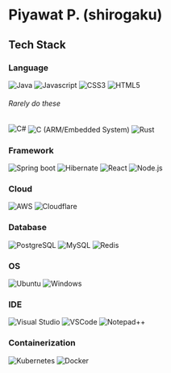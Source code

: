 # Piyawat P. (shirogaku)

## Tech Stack
### Language
<img src="https://img.shields.io/badge/Java-ED8B00?style=for-the-badge&logo=java&logoColor=white" alt="Java" /> <img src="https://img.shields.io/badge/JavaScript-323330?style=for-the-badge&logo=javascript&logoColor=F7DF1E" alt="Javascript" /> <img src="https://img.shields.io/badge/CSS3-1572B6?style=for-the-badge&logo=css3&logoColor=white" alt="CSS3" /> <img src="https://img.shields.io/badge/HTML5-E34F26?style=for-the-badge&logo=html5&logoColor=white" alt="HTML5" />

###### Rarely do these
<img src="https://img.shields.io/badge/C%23-239120?style=for-the-badge&logo=c-sharp&logoColor=white" alt="C#" /> <span style="vertical-align: middle;"><img src="https://img.shields.io/badge/C-00599C?style=for-the-badge&logo=c&logoColor=white" alt="C (ARM/Embedded System)" /> <img src="https://img.shields.io/badge/Rust-black?style=for-the-badge&logo=rust&logoColor=#E57324" alt="Rust" />

### Framework
<img src="https://img.shields.io/badge/Spring_Boot-F2F4F9?style=for-the-badge&logo=spring-boot" alt="Spring boot" /> <img src="https://img.shields.io/badge/Hibernate-59666C?style=for-the-badge&logo=Hibernate&logoColor=white" alt="Hibernate" /> <img src="https://img.shields.io/badge/React-20232A?style=for-the-badge&logo=react&logoColor=61DAFB" alt="React" /> <img src="https://img.shields.io/badge/Node.js-339933?style=for-the-badge&logo=nodedotjs&logoColor=white" alt="Node.js" />

### Cloud
<img src="https://img.shields.io/badge/Amazon_AWS-FF9900?style=for-the-badge&logo=amazonaws&logoColor=white" alt="AWS" /> <img src="https://img.shields.io/badge/Cloudflare-F38020?style=for-the-badge&logo=Cloudflare&logoColor=white" alt="Cloudflare" />

### Database
<img src="https://img.shields.io/badge/PostgreSQL-316192?style=for-the-badge&logo=postgresql&logoColor=white" alt="PostgreSQL" /> <img src="https://img.shields.io/badge/MySQL-005C84?style=for-the-badge&logo=mysql&logoColor=white" alt="MySQL" /> <img src="https://img.shields.io/badge/redis-%23DD0031.svg?&style=for-the-badge&logo=redis&logoColor=white" alt="Redis" />

### OS
<img src="https://img.shields.io/badge/Ubuntu-E95420?style=for-the-badge&logo=ubuntu&logoColor=white" alt="Ubuntu" /> <img src="https://img.shields.io/badge/Windows-0078D6?style=for-the-badge&logo=windows&logoColor=white" alt="Windows" />

### IDE
<img src="https://img.shields.io/badge/Visual_Studio-5C2D91?style=for-the-badge&logo=visual%20studio&logoColor=white" alt="Visual Studio" /> <img src="https://img.shields.io/badge/Visual_Studio_Code-0078D4?style=for-the-badge&logo=visual%20studio%20code&logoColor=white" alt="VSCode" /> <img src="https://img.shields.io/badge/Notepad++-90E59A.svg?style=for-the-badge&logo=notepad%2B%2B&logoColor=black" alt="Notepad++" />

### Containerization
<img src="https://img.shields.io/badge/kubernetes-326ce5.svg?&style=for-the-badge&logo=kubernetes&logoColor=white" alt="Kubernetes" /> <img src="https://img.shields.io/badge/Docker-2CA5E0?style=for-the-badge&logo=docker&logoColor=white" alt="Docker" />

